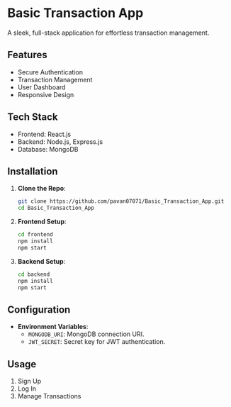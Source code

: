 # Basic Transaction App

A sleek, full-stack application for effortless transaction management.

## Features

- Secure Authentication
- Transaction Management
- User Dashboard
- Responsive Design

## Tech Stack

- Frontend: React.js
- Backend: Node.js, Express.js
- Database: MongoDB

## Installation

1. **Clone the Repo**:
    ```bash
    git clone https://github.com/pavan07071/Basic_Transaction_App.git
    cd Basic_Transaction_App
    ```
2. **Frontend Setup**:
    ```bash
    cd frontend
    npm install
    npm start
    ```
3. **Backend Setup**:
    ```bash
    cd backend
    npm install
    npm start
    ```

## Configuration

- **Environment Variables**:
  - `MONGODB_URI`: MongoDB connection URI.
  - `JWT_SECRET`: Secret key for JWT authentication.

## Usage

1. Sign Up
2. Log In
3. Manage Transactions
